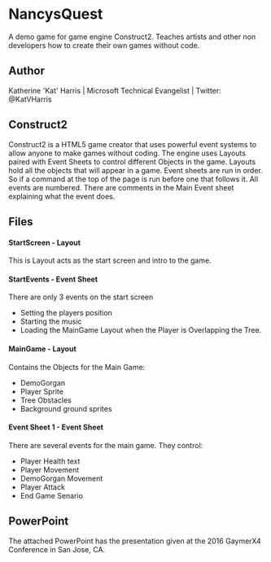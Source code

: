# NancysQuest
A demo game for game engine Construct2. Teaches artists and other non developers how to create their own games without code. 

## Author
Katherine 'Kat' Harris | Microsoft Technical Evangelist | Twitter: @KatVHarris

## Construct2
Construct2 is a HTML5 game creator that uses powerful event systems to allow anyone to make games without coding. The engine uses Layouts paired with Event Sheets to control different Objects in the game. Layouts hold all the objects that will appear in a game. Event sheets are run in order. So if a command at the top of the page is run before one that follows it. All events are numbered. There are comments in the Main Event sheet explaining what the event does.

## Files
#### StartScreen - Layout
This is Layout acts as the start screen and intro to the game. 

#### StartEvents - Event Sheet
There are only 3 events on the start screen
* Setting the players position
* Starting the music
* Loading the MainGame Layout when the Player is Overlapping the Tree. 

#### MainGame - Layout
Contains the Objects for the Main Game:
* DemoGorgan
* Player Sprite
* Tree Obstacles
* Background ground sprites

#### Event Sheet 1 - Event Sheet
There are several events for the main game. They control:
* Player Health text
* Player Movement
* DemoGorgan Movement
* Player Attack
* End Game Senario 

## PowerPoint
The attached PowerPoint has the presentation given at the 2016 GaymerX4 Conference in San Jose, CA. 

